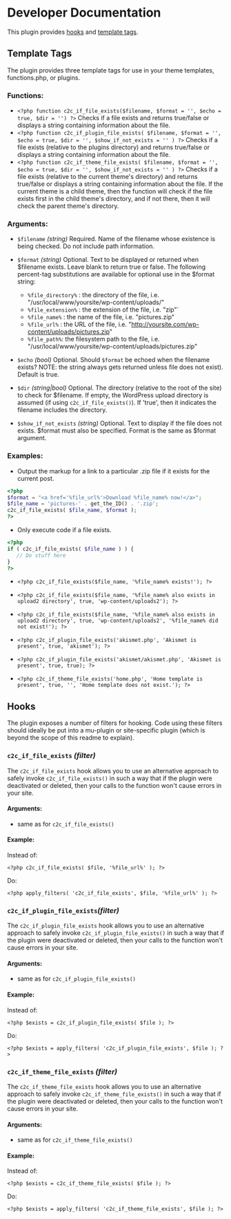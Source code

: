 # Developer Documentation

This plugin provides [hooks](#hooks) and [template tags](#template-tags).

## Template Tags

The plugin provides three template tags for use in your theme templates, functions.php, or plugins.

### Functions:

* `<?php function c2c_if_file_exists($filename, $format = '', $echo = true, $dir = '') ?>`
Checks if a file exists and returns true/false or displays a string containing information about the file.
* `<?php function c2c_if_plugin_file_exists( $filename, $format = '', $echo = true, $dir = '', $show_if_not_exists = '' ) ?>`
Checks if a file exists (relative to the plugins directory) and returns true/false or displays a string containing information about the file.
* `<?php function c2c_if_theme_file_exists( $filename, $format = '', $echo = true, $dir = '', $show_if_not_exists = '' ) ?>`
Checks if a file exists (relative to the current theme's directory) and returns true/false or displays a string containing information about the file. If the current theme is a child theme, then the function will check if the file exists first in the child theme's directory, and if not there, then it will check the parent theme's directory.

### Arguments:

* `$filename` _(string)_
Required. Name of the filename whose existence is being checked. Do not include path information.

* `$format` _(string)_
Optional. Text to be displayed or returned when $filename exists. Leave blank to return true or false. The following percent-tag substitutions are available for optional use in the $format string:
    * `%file_directory%` : the directory of the file, i.e. "/usr/local/www/yoursite/wp-content/uploads/"
    * `%file_extension%` : the extension of the file, i.e. "zip"`
    * `%file_name%` : the name of the file, i.e. "pictures.zip"
    * `%file_url%` : the URL of the file, i.e. "http://yoursite.com/wp-content/uploads/pictures.zip"
    * `%file_path%`: the filesystem path to the file, i.e. "/usr/local/www/yoursite/wp-content/uploads/pictures.zip"

* `$echo` _(bool)_
Optional. Should `$format` be echoed when the filename exists? NOTE: the string always gets returned unless file does not exist). Default is true.

* `$dir` _(string|bool)_
Optional. The directory (relative to the root of the site) to check for $filename. If empty, the WordPress upload directory is assumed (if using `c2c_if_file_exists()`). If 'true', then it indicates the filename includes the directory.

* `$show_if_not_exists` _(string)_
Optional. Text to display if the file does not exists. $format must also be specified. Format is the same as $format argument.

### Examples:

* Output the markup for a link to a particular .zip file if it exists for the current post.

```php
<?php
$format = "<a href='%file_url%'>Download %file_name% now!</a>";
$file_name = 'pictures-' . get_the_ID() . '.zip';
c2c_if_file_exists( $file_name, $format );
?>
```

* Only execute code if a file exists.

```php
<?php
if ( c2c_if_file_exists( $file_name ) ) {
   // Do stuff here
}
?>
```

* `<?php c2c_if_file_exists($file_name, '%file_name% exists!'); ?>`

* `<?php c2c_if_file_exists($file_name, '%file_name% also exists in upload2 directory', true, 'wp-content/uploads2'); ?>`

* `<?php c2c_if_file_exists($file_name, '%file_name% also exists in upload2 directory', true, 'wp-content/uploads2', '%file_name% did not exist!'); ?>`

* `<?php c2c_if_plugin_file_exists('akismet.php', 'Akismet is present', true, 'akismet'); ?>`

* `<?php c2c_if_plugin_file_exists('akismet/akismet.php', 'Akismet is present', true, true); ?>`

* `<?php c2c_if_theme_file_exists('home.php', 'Home template is present', true, '', 'Home template does not exist.'); ?>`


## Hooks

The plugin exposes a number of filters for hooking. Code using these filters should ideally be put into a mu-plugin or site-specific plugin (which is beyond the scope of this readme to explain).

### `c2c_if_file_exists` _(filter)_

The `c2c_if_file_exists` hook allows you to use an alternative approach to safely invoke `c2c_if_file_exists()` in such a way that if the plugin were deactivated or deleted, then your calls to the function won't cause errors in your site.

#### Arguments:

* same as for `c2c_if_file_exists()`

#### Example:

Instead of:

`<?php c2c_if_file_exists( $file, '%file_url%' ); ?>`

Do:

`<?php apply_filters( 'c2c_if_file_exists', $file, '%file_url%' ); ?>`


### `c2c_if_plugin_file_exists`_(filter)_

The `c2c_if_plugin_file_exists` hook allows you to use an alternative approach to safely invoke `c2c_if_plugin_file_exists()` in such a way that if the plugin were deactivated or deleted, then your calls to the function won't cause errors in your site.

#### Arguments:

* same as for `c2c_if_plugin_file_exists()`

#### Example:

Instead of:

`<?php $exists = c2c_if_plugin_file_exists( $file ); ?>`

Do:

`<?php $exists = apply_filters( 'c2c_if_plugin_file_exists', $file ); ?>`


### `c2c_if_theme_file_exists` _(filter)_

The `c2c_if_theme_file_exists` hook allows you to use an alternative approach to safely invoke `c2c_if_theme_file_exists()` in such a way that if the plugin were deactivated or deleted, then your calls to the function won't cause errors in your site.

#### Arguments:

* same as for `c2c_if_theme_file_exists()`

#### Example:

Instead of:

`<?php $exists = c2c_if_theme_file_exists( $file ); ?>`

Do:

`<?php $exists = apply_filters( 'c2c_if_theme_file_exists', $file ); ?>`
